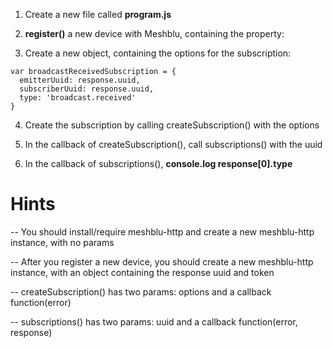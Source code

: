 1) Create a new file called **program.js**

2) **register()** a new device with Meshblu, containing the property:

3) Create a new object, containing the options for the subscription:
```
var broadcastReceivedSubscription = {
  emitterUuid: response.uuid,
  subscriberUuid: response.uuid,
  type: 'broadcast.received'
}
```

4) Create the subscription by calling createSubscription() with the options

5) In the callback of createSubscription(), call subscriptions() with the uuid

6) In the callback of subscriptions(), **console.log response[0].type**

# Hints
-- You should install/require meshblu-http and create a new meshblu-http instance, with no params

-- After you register a new device, you should create a new meshblu-http instance, with an object containing the response uuid and token

-- createSubscription() has two params: options and a callback function(error)

-- subscriptions() has two params: uuid and a callback function(error, response)
